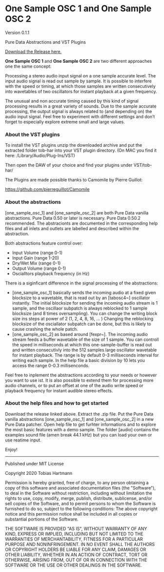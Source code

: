 # One Sample OSC 1 and One Sample OSC 2

Version 0.1.1

Pure Data Abstractions and VST Plugins 

[Download the Release here.](https://github.com/tob-har/1_Sample_Processor/releases)

**One Sample OSC 1** and **One Sample OSC 2** are two different approaches one the same concept:

Processing a stereo audio input signal on a one sample accurate level.
The input audio signal is read out sample by sample. It is possible to interfere with the speed or timing, at which those samples are written consecutively into wavetables of two oscillators for instant playback at a given frequency. 

The unusual and non accurate timing caused by this kind of signal processing results in a great variety of sounds. Due to the sample accurate processing, the output signal is always related to (and depending on) the audio input signal. 
Feel free to experiment with different settings and don’t forget to especially explore extreme small and large values.


### About the VST plugins

To install the VST plugins unzip the downloaded archive and put the extracted folder tob-har into your VST plugin directory.
(On MAC you find it here: /Library/Audio/Plug-Ins/VST)

Then open the DAW of your choice and find your plugins under VST/tob-har/

The Plugins are made possible thanks to Camomile by Pierre Guillot:

https://github.com/pierreguillot/Camomile


### About the abstractions 

[one_sample_osc_1] and [one_sample_osc_2] are both Pure Data vanilla abstractions. 
Pure Data 0.50 or later is necessary. Pure Data 0.50.2 recommended.
The abstracionts are documented in the corresponding help files and all inlets and outlets are labelled and described within the abstraction.

Both abstractions feature control over:

- Input Volume (range 0-1)
- Input Gain (range 1-20)
- Dry/Wet Mix (range 0-1)
- Output Volume (range 0-1)
- Oscialltors playback frequency (in Hz)

There is a siginficant difference in the signal processing of the abstractions:

- [one_sample_osc_1] basically sends the incoming audio at a fixed given blocksize to a wavetable, that is read out by an [tabosc4~] oscillator instantly. The initial blocksize for sending the incoming audio stream is 1 sample, and the oscillaor subpatch is always reblocked to 1 sample blocksize (and 8 times oversampling). You can change the writing block size ins steps at power of 2 (1, 2, 4, 8, 16, … ) Changing the reblocking blocksize of the osciallator subpatch can be done, but this is likely to cause crashing the whole patch. 
- [one_sample_osc_2] as based around [fexpr~]. The incoming audio stream feeds a buffer wavetable of the size of 1 sample. You can controll the speed in milliseconds at which this one-sample-buffer is read out and written consecutivly into the 512 samples large oscillator wavetable for instant playback. The range is by default 0-3 milliseconds interval for writing each sample. In the help file a basic division by 10 lets you access the range 0-0.3 millisenconds.

Feel free to inplement the abstractions according to your needs or however you want to use ist.
It is also possible to extend them for processing more audio channels, or to put an offset at one of the audio write speed or playback frequency for instant audible stereo effects. 


### About the help files and how to get started

Download the release linked above.
Extract the .zip file. 
Put the Pure Data vanilla abstractions [one_sample_osc_1] and [one_sample_osc_2] in a new Pure Data patcher.
Open help file to get furhter informations and to explore the most basic features with a demo sample.
The folder [audio] contains the examples sound file (amen break 44.1 kHz) but you can load your own or use reatime input.


Enjoy!







---


Published under MIT License

Copyright 2020 Tobias Hartmann 

Permission is hereby granted, free of charge, to any person obtaining a copy of this software and associated documentation files (the "Software"), to deal in the Software without restriction, including without limitation the rights to use, copy, modify, merge, publish, distribute, sublicense, and/or sell copies of the Software, and to permit persons to whom the Software is furnished to do so, subject to the following conditions: The above copyright notice and this permission notice shall be included in all copies or substantial portions of the Software. 

THE SOFTWARE IS PROVIDED "AS IS", WITHOUT WARRANTY OF ANY KIND, EXPRESS OR IMPLIED, INCLUDING BUT NOT LIMITED TO THE WARRANTIES OF MERCHANTABILITY, FITNESS FOR A PARTICULAR PURPOSE AND NONINFRINGEMENT. IN NO EVENT SHALL THE AUTHORS OR COPYRIGHT HOLDERS BE LIABLE FOR ANY CLAIM, DAMAGES OR OTHER LIABILITY, WHETHER IN AN ACTION OF CONTRACT, TORT OR OTHERWISE, ARISING FROM, OUT OF OR IN CONNECTION WITH THE SOFTWARE OR THE USE OR OTHER DEALINGS IN THE SOFTWARE.
